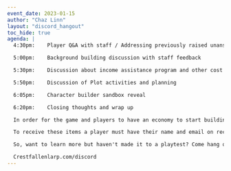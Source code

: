 ```yaml
---
event_date: 2023-01-15
author: "Chaz Linn"
layout: "discord_hangout"
toc_hide: true
agenda: |
  4:30pm:    Player Q&A with staff / Addressing previously raised unanswered questions

  5:00pm:    Background building discussion with staff feedback

  5:30pm:    Discussion about income assistance program and other cost of entry reduction ideas

  5:50pm:    Discussion of Plot activities and planning

  6:05pm:    Character builder sandbox reveal

  6:20pm:    Closing thoughts and wrap up

  In order for the game and players to have an economy to start building items and equipment, we will be giving everyone that shows up to the hangout 5 leaves (In Game Money) and 1 Basic Resource.  Additionally for every 10 people that show up at the hangout, we will hold a raffle or vote for 5 additional Basic Resources.  These items dont have any real world value but are used in the game.

  To receive these items a player must have their name and email on record and preferably sign up for a character number and sheet (last two not required but helps us track).

  So, want to learn more but haven't made it to a playtest? Come hang out with us. Note: you must have a discord account 24 hours prior to the event to sign in (blame the bots). 

  Crestfallenlarp.com/discord
---
```


